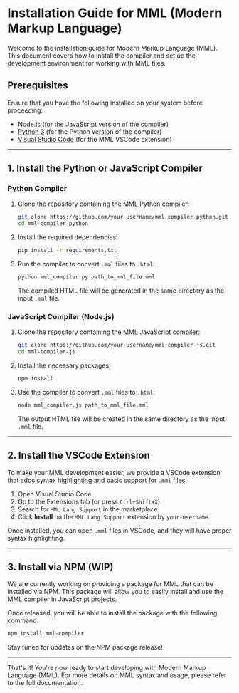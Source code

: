 # Installation Guide for MML (Modern Markup Language)

Welcome to the installation guide for Modern Markup Language (MML). This document covers how to install the compiler and set up the development environment for working with MML files.

## Prerequisites

Ensure that you have the following installed on your system before proceeding:
- [Node.js](https://nodejs.org/) (for the JavaScript version of the compiler)
- [Python 3](https://www.python.org/downloads/) (for the Python version of the compiler)
- [Visual Studio Code](https://code.visualstudio.com/) (for the MML VSCode extension)

---

## 1. Install the Python or JavaScript Compiler

### Python Compiler

1. Clone the repository containing the MML Python compiler:
   ```bash
   git clone https://github.com/your-username/mml-compiler-python.git
   cd mml-compiler-python
   ```

2. Install the required dependencies:
   ```bash
   pip install -r requirements.txt
   ```

3. Run the compiler to convert `.mml` files to `.html`:
   ```bash
   python mml_compiler.py path_to_mml_file.mml
   ```

   The compiled HTML file will be generated in the same directory as the input `.mml` file.

### JavaScript Compiler (Node.js)

1. Clone the repository containing the MML JavaScript compiler:
   ```bash
   git clone https://github.com/your-username/mml-compiler-js.git
   cd mml-compiler-js
   ```

2. Install the necessary packages:
   ```bash
   npm install
   ```

3. Use the compiler to convert `.mml` files to `.html`:
   ```bash
   node mml_compiler.js path_to_mml_file.mml
   ```

   The output HTML file will be created in the same directory as the input `.mml` file.

---

## 2. Install the VSCode Extension

To make your MML development easier, we provide a VSCode extension that adds syntax highlighting and basic support for `.mml` files.

1. Open Visual Studio Code.
2. Go to the Extensions tab (or press `Ctrl+Shift+X`).
3. Search for `MML Lang Support` in the marketplace.
4. Click **Install** on the `MML Lang Support` extension by `your-username`.

Once installed, you can open `.mml` files in VSCode, and they will have proper syntax highlighting.

---

## 3. Install via NPM (WIP)

We are currently working on providing a package for MML that can be installed via NPM. This package will allow you to easily install and use the MML compiler in JavaScript projects.

Once released, you will be able to install the package with the following command:

```bash
npm install mml-compiler
```

Stay tuned for updates on the NPM package release!

---

That's it! You're now ready to start developing with Modern Markup Language (MML). For more details on MML syntax and usage, please refer to the full documentation.